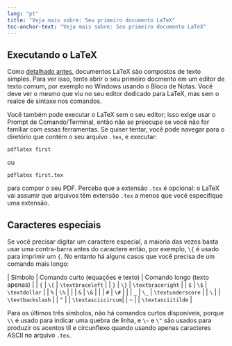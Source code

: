 ```yaml
---
lang: "pt"
title: "Veja mais sobre: Seu primeiro documento LaTeX"
toc-anchor-text: "Veja mais sobre: Seu primeiro documento LaTeX"
---
```


## Executando o LaTeX

Como [detalhado antes](lesson-02), documentos LaTeX são compostos de texto
simples.  Para ver isso, tente abrir o seu primeiro docmento em um editor de
texto comum, por exemplo no Windows usando o Bloco de Notas.  Você deve ver o
mesmo que viu no seu editor dedicado para LaTeX, mas sem o realce de sintaxe
nos comandos.

Você também pode executar o LaTeX sem o seu editor;  isso exige usar o Prompt de
Comando/Terminal, então não se preocupe se você não for familiar com essas
ferramentas.  Se quiser tentar, você pode navegar para o diretório que contém o
seu arquivo `.tex`, e executar:

`pdflatex first`

ou

`pdflatex first.tex`

para compor o seu PDF.  Perceba que a extensão `.tex` é opcional:  o LaTeX vai
assumir que arquivos têm extensão `.tex` a menos que você especifique uma
extensão.

## Caracteres especiais

Se você precisar digitar um caractere especial, a maioria das vezes basta usar
uma contra-barra antes do caractere então, por exemplo, `\{` é usado para
imprimir um `{`.  No entanto há alguns casos que você precisa de um comando mais
longo:

| Símbolo | Comando curto (equações e texto) | Comando longo (texto apenas) |
| `{`     | `\{`          | `\textbraceleft`  |
| `}`     | `\}`          | `\textbraceright` |
| `$`     | `\$`          | `\textdollar`     |
| `%`     | `\%`          |                   |
| `&`     | `\&`          |                   |
| `#`     | `\#`          |                   |
| `_`     | `\_`          | `\textunderscore` |
| ``\``   |               | `\textbackslash`  |
| `^`     |               | `\textasciicircum`|
| `~`     |               | `\textasciitilde` |

Para os últimos três símbolos, não há comandos curtos disponíveis, porque `\\`
é usado para indicar uma quebra de linha, e `\~` e `\^` são usados para
produzir os acentos til e circunflexo quando usando apenas caracteres ASCII no
arquivo `.tex`.
